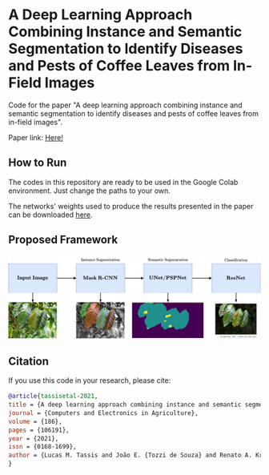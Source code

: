 # A Deep Learning Approach Combining Instance and Semantic Segmentation to Identify Diseases and Pests of Coffee Leaves from In-Field Images

Code for the paper "A deep learning approach combining instance and semantic segmentation to identify diseases and pests of coffee leaves from in-field images".

Paper link: [Here!](https://www.sciencedirect.com/science/article/abs/pii/S0168169921002088)

## How to Run

The codes in this repository are ready to be used in the Google Colab environment. Just change the paths to your own.

The networks' weights used to produce the results presented in the paper can be downloaded [here](https://drive.google.com/file/d/1XrCCrliIlmUpnEpHU-EA26nKPbC96iE_/view?usp=sharing).

## Proposed Framework

![](imgs/fig-arch-img.png)

## Citation

If you use this code in your research, please cite:
```bibtex
@article{tassisetal-2021,
title = {A deep learning approach combining instance and semantic segmentation to identify diseases and pests of coffee leaves from in-field images},
journal = {Computers and Electronics in Agriculture},
volume = {186},
pages = {106191},
year = {2021},
issn = {0168-1699},
author = {Lucas M. Tassis and João E. {Tozzi de Souza} and Renato A. Krohling},
}
```
